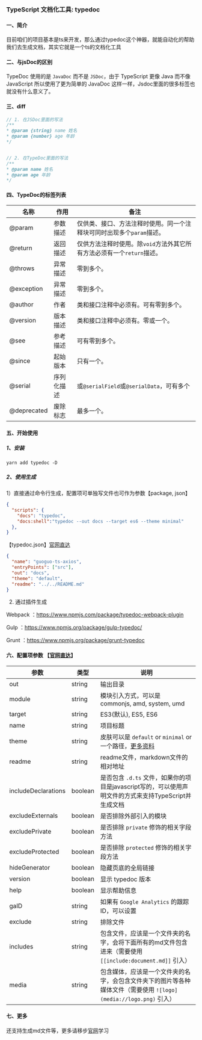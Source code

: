 

### TypeScript 文档化工具: typedoc

#### 一、简介

目前咱们的项目基本是ts来开发，那么通过typedoc这个神器，就能自动化的帮助我们去生成文档，其实它就是一个ts的文档化工具

#### 二、与jsDoc的区别

TypeDoc 使用的是 `JavaDoc` 而不是 `JSDoc`，由于 TypeScript 更像 Java 而不像 JavaScript 所以使用了更为简单的 JavaDoc 这样一样，Jsdoc里面的很多标签也就没有什么意义了。

#### 三、diff

```javascript
// 1. 在JSDoc里面的写法
/**
* @param {string} name 姓名
* @param {number} age 年龄
*/


// 2. 在TypeDoc里面的写法
/**
* @param name 姓名
* @param age 年龄
*/
```

#### 四、TypeDoc的标签列表

| 名称        | 作用       | 备注                                                         |
| ----------- | ---------- | ------------------------------------------------------------ |
| @param      | 参数描述   | 仅供类、接口、方法注释时使用。同一个注释块可同时出现多个`param`描述。 |
| @return     | 返回描述   | 仅供方法注释时使用。除`void`方法外其它所有方法必须有一个`return`描述。 |
| @throws     | 异常描述   | 零到多个。                                                   |
| @exception  | 异常描述   | 零到多个。                                                   |
| @author     | 作者       | 类和接口注释中必须有。可有零到多个。                         |
| @version    | 版本描述   | 类和接口注释中必须有。零或一个。                             |
| @see        | 参考描述   | 可有零到多个。                                               |
| @since      | 起始版本   | 只有一个。                                                   |
| @serial     | 序列化描述 | 或`@serialField`或`@serialData`，可有多个                    |
| @deprecated | 废除标志   | 最多一个。                                                   |

#### 五、开始使用

##### 1、安装

```bas
yarn add typedoc -D
```

##### 2、使用生成

1）直接通过命令行生成，配置项可单独写文件也可作为参数【package, json】

```json
{
  "scripts": {
    "docs": "typedoc",
    "docs:shell":"typedoc --out docs --target es6 --theme minimal"
  },
}
```

【typedoc.json】[官网直达](https://typedoc.org/guides/installation/)

```json
{
  "name": "guoguo-ts-axios",
  "entryPoints": ["src"],
  "out": "docs",
  "theme": "default",
  "readme": "../../README.md"
}
```

2)  通过插件生成

Webpack ：https://www.npmjs.com/package/typedoc-webpack-plugin

Gulp ：https://www.npmjs.org/package/gulp-typedoc/

Grunt ：https://www.npmjs.org/package/grunt-typedoc

#### 六、配置项参数 【[官网直达](https://typedoc.org/guides/options/)】

| 参数                | 类型    | 说明                                                         |
| ------------------- | ------- | ------------------------------------------------------------ |
| out                 | string  | 输出目录                                                     |
| module              | string  | 模块引入方式，可以是 commonjs, amd, system, umd              |
| target              | string  | ES3(默认), ES5, ES6                                          |
| name                | string  | 项目标题                                                     |
| theme               | string  | 皮肤可以是 `default` or `minimal` or 一个路径，[更多资料](http://typedoc.org/guides/themes/) |
| readme              | string  | readme文件，markdown文件的相对地址                           |
| includeDeclarations | boolean | 是否包含 `.d.ts` 文件，如果你的项目是javascript写的，可以使用声明文件的方式来支持TypeScript并生成文档 |
| excludeExternals    | boolean | 是否排除外部引入的模块                                       |
| excludePrivate      | boolean | 是否排除 `private` 修饰的相关字段方法                        |
| excludeProtected    | boolean | 是否排除 `protected` 修饰的相关字段方法                      |
| hideGenerator       | boolean | 隐藏页底的全局链接                                           |
| version             | boolean | 显示 typedoc 版本                                            |
| help                | boolean | 显示帮助信息                                                 |
| gaID                | string  | 如果有 `Google Analytics` 的跟踪ID，可以设置                 |
| exclude             | string  | 排除文件                                                     |
| includes            | string  | 包含文件，应该是一个文件夹的名字，会将下面所有的md文件包含进来（需要使用 `[[include:document.md]]` 引入） |
| media               | string  | 包含媒体，应该是一个文件夹的名字，会包含文件夹下的图片等各种媒体文件（需要使用 `![logo](media://logo.png)` 引入） |

#### 七、更多

还支持生成md文件等，更多请移步[官网](https://typedoc.org/)学习